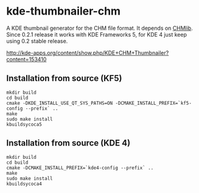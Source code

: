 kde-thumbnailer-chm
===================

A KDE thumbnail generator for the CHM file format.
It depends on [CHMlib](http://www.jedrea.com/chmlib/).
Since 0.2.1 release it works with KDE Frameworks 5, for KDE 4 just keep using 0.2 stable release.

http://kde-apps.org/content/show.php/KDE+CHM+Thumbnailer?content=153410

Installation from source (KF5)
------------------------

    mkdir build
    cd build
    cmake -DKDE_INSTALL_USE_QT_SYS_PATHS=ON -DCMAKE_INSTALL_PREFIX=`kf5-config --prefix` ..
    make
    sudo make install
    kbuildsycoca5

Installation from source (KDE 4)
------------------------

    mkdir build
    cd build
    cmake -DCMAKE_INSTALL_PREFIX=`kde4-config --prefix` ..
    make
    sudo make install
    kbuildsycoca4
